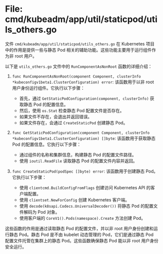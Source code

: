 # File: cmd/kubeadm/app/util/staticpod/utils_others.go

文件 `cmd/kubeadm/app/util/staticpod/utils_others.go` 在 Kubernetes 项目中的作用是提供一些与静态 Pod 相关的辅助功能。这些功能主要用于运行组件作为非 root 用户。

以下是 `utils_others.go` 文件中的 `RunComponentAsNonRoot` 函数的详细介绍：

1. `func RunComponentAsNonRoot(component Component, clusterInfo *kubeconfigv1beta1.ClusterConfiguration) error`: 该函数用于以非 root 用户身份运行组件。它执行以下步骤：
   - 首先，通过 `GetStaticPodConfiguration(component, clusterInfo)` 获取静态 Pod 的配置信息。
   - 然后，使用 `os.Stat` 检查静态 Pod 配置文件是否存在。
   - 如果文件不存在，会退出并返回错误。
   - 如果文件存在，会通过 `CreateStaticPod` 创建静态 Pod。

2. `func GetStaticPodConfiguration(component Component, clusterInfo *kubeconfigv1beta1.ClusterConfiguration) []byte`: 该函数用于获取静态 Pod 的配置信息。它执行以下步骤：
   - 通过组件的名称和集群信息，构建静态 Pod 的配置文件路径。
   - 使用 `ioutil.ReadFile` 读取静态 Pod 的配置文件内容并返回。

3. `func CreateStaticPod(podSpec []byte) error`: 该函数用于创建静态 Pod。它执行以下步骤：
   - 使用 `clientcmd.BuildConfigFromFlags` 创建访问 Kubernetes API 的客户端配置。
   - 使用 `clientset.NewForConfig` 创建 Kubernetes 客户端。
   - 使用 `decode(k8sapi.Codecs.UniversalDecoder())` 将静态 Pod 的配置文件解码为 Pod 对象。
   - 使用客户端的 `CoreV1().Pods(namespace).Create` 方法创建 Pod。

这些函数的作用是通过读取静态 Pod 的配置文件，并以非 root 用户身份创建和运行静态 Pod。静态 Pod 是不由 kubelet 动态管理的 Pod，它们是通过静态 Pod 配置文件托管在集群上的静态 Pod。这些函数确保静态 Pod 能以非 root 用户身份安全运行。

